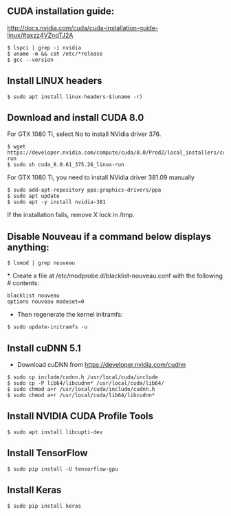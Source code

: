 ## CUDA installation guide:
http://docs.nvidia.com/cuda/cuda-installation-guide-linux/#axzz4VZnqTJ2A
```
$ lspci | grep -i nvidia
$ uname -m && cat /etc/*release
$ gcc --version
```

## Install LINUX headers
```
$ sudo apt install linux-headers-$(uname -r)
```

## Download and install CUDA 8.0
For GTX 1080 Ti, select No to install NVidia driver 376.
```
$ wget https://developer.nvidia.com/compute/cuda/8.0/Prod2/local_installers/cuda_8.0.61_375.26_linux-run
$ sudo sh cuda_8.0.61_375.26_linux-run
```

For GTX 1080 Ti, you need to install NVidia driver 381.09 manually
```
$ sudo add-apt-repository ppa:graphics-drivers/ppa
$ sudo apt update
$ sudo apt -y install nvidia-381
```

If the installation fails, remove X lock in /tmp.

## Disable Nouveau if a command below displays anything:
```
$ lsmod | grep nouveau
```

*. Create a file at /etc/modprobe.d/blacklist-nouveau.conf with the following # contents:
```
blacklist nouveau
options nouveau modeset=0
```
* Then regenerate the kernel initramfs:
```
$ sudo update-initramfs -u
```

## Install cuDNN 5.1
* Download cuDNN from https://developer.nvidia.com/cudnn
```
$ sudo cp include/cudnn.h /usr/local/cuda/include
$ sudo cp -P lib64/libcudnn* /usr/local/cuda/lib64/
$ sudo chmod a+r /usr/local/cuda/include/cudnn.h
$ sudo chmod a+r /usr/local/cuda/lib64/libcudnn*
```

## Install NVIDIA CUDA Profile Tools
```
$ sudo apt install libcupti-dev
```

## Install TensorFlow
```
$ sudo pip install -U tensorflow-gpu
```

## Install Keras
```
$ sudo pip install keras
```
